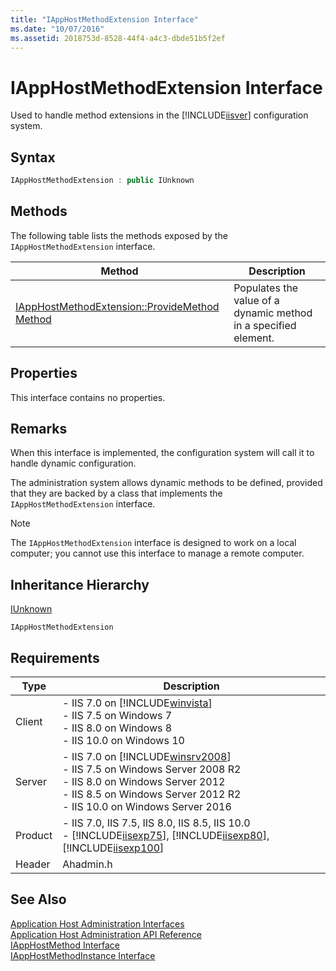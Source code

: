 ```yaml
---
title: "IAppHostMethodExtension Interface"
ms.date: "10/07/2016"
ms.assetid: 2018753d-8528-44f4-a4c3-dbde51b5f2ef
---
```

# IAppHostMethodExtension Interface
Used to handle method extensions in the [!INCLUDE[iisver](../../wmi-provider/includes/iisver-md.md)] configuration system.  
  
## Syntax  
  
```cpp  
IAppHostMethodExtension : public IUnknown  
```  
  
## Methods  
 The following table lists the methods exposed by the `IAppHostMethodExtension` interface.  
  
|Method|Description|  
|------------|-----------------|  
|[IAppHostMethodExtension::ProvideMethod Method](../../web-development-reference\native-code-api-reference/iapphostmethodextension-providemethod-method.md)|Populates the value of a dynamic method in a specified element.|  
  
## Properties  
 This interface contains no properties.  
  
## Remarks  
 When this interface is implemented, the configuration system will call it to handle dynamic configuration.  
  
 The administration system allows dynamic methods to be defined, provided that they are backed by a class that implements the `IAppHostMethodExtension` interface.  
  
> [!NOTE]
>  The `IAppHostMethodExtension` interface is designed to work on a local computer; you cannot use this interface to manage a remote computer.  
  
## Inheritance Hierarchy  
 [IUnknown](https://go.microsoft.com/fwlink/?LinkId=55951)  
  
 `IAppHostMethodExtension`  
  
## Requirements  
  
|Type|Description|  
|----------|-----------------|  
|Client|-   IIS 7.0 on [!INCLUDE[winvista](../../wmi-provider/includes/winvista-md.md)]<br />-   IIS 7.5 on Windows 7<br />-   IIS 8.0 on Windows 8<br />-   IIS 10.0 on Windows 10|  
|Server|-   IIS 7.0 on [!INCLUDE[winsrv2008](../../wmi-provider/includes/winsrv2008-md.md)]<br />-   IIS 7.5 on Windows Server 2008 R2<br />-   IIS 8.0 on Windows Server 2012<br />-   IIS 8.5 on Windows Server 2012 R2<br />-   IIS 10.0 on Windows Server 2016|  
|Product|-   IIS 7.0, IIS 7.5, IIS 8.0, IIS 8.5, IIS 10.0<br />-   [!INCLUDE[iisexp75](../../web-development-reference/native-code-api-reference/includes/iisexp75-md.md)], [!INCLUDE[iisexp80](../../web-development-reference/native-code-api-reference/includes/iisexp80-md.md)], [!INCLUDE[iisexp100](../../web-development-reference/native-code-api-reference/includes/iisexp100-md.md)]|  
|Header|Ahadmin.h|  
  
## See Also  
 [Application Host Administration Interfaces](../../web-development-reference\native-code-api-reference/application-host-administration-interfaces.md)   
 [Application Host Administration API Reference](../../web-development-reference\native-code-api-reference/application-host-administration-api-reference.md)   
 [IAppHostMethod Interface](../../web-development-reference\native-code-api-reference/iapphostmethod-interface.md)   
 [IAppHostMethodInstance Interface](../../web-development-reference\native-code-api-reference/iapphostmethodinstance-interface.md)